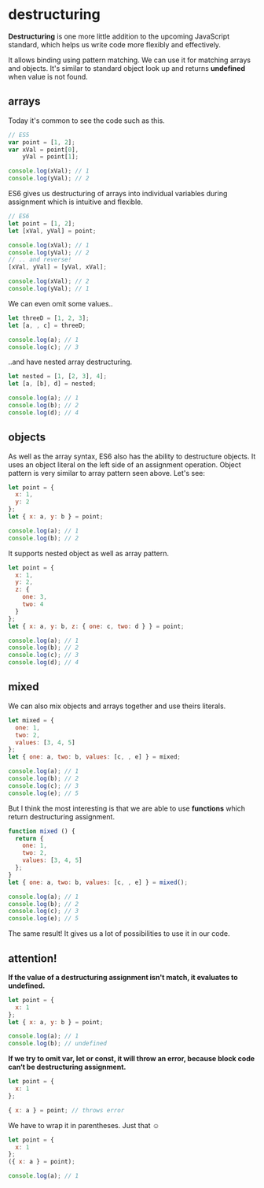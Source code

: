 # destructuring

**Destructuring** is one more little addition to the upcoming JavaScript standard, which helps us write code more flexibly and effectively.

It allows binding using pattern matching. We can use it for matching arrays and objects. It's similar to standard object look up and returns **undefined** when value is not found.

## arrays

Today it's common to see the code such as this.

```javascript
// ES5
var point = [1, 2];
var xVal = point[0],
    yVal = point[1];

console.log(xVal); // 1
console.log(yVal); // 2
```

ES6 gives us destructuring of arrays into individual variables during assignment which is intuitive and flexible.

```javascript
// ES6
let point = [1, 2];
let [xVal, yVal] = point;

console.log(xVal); // 1
console.log(yVal); // 2
// .. and reverse!
[xVal, yVal] = [yVal, xVal];

console.log(xVal); // 2
console.log(yVal); // 1
```

We can even omit some values..

```javascript
let threeD = [1, 2, 3];
let [a, , c] = threeD;

console.log(a); // 1
console.log(c); // 3
```

..and have nested array destructuring.

```javascript
let nested = [1, [2, 3], 4];
let [a, [b], d] = nested;

console.log(a); // 1
console.log(b); // 2
console.log(d); // 4
```

## objects

As well as the array syntax, ES6 also has the ability to destructure objects. It uses an object literal on the left side of an assignment operation. Object pattern is very similar to array pattern seen above. Let's see:

```javascript
let point = {
  x: 1,
  y: 2
};
let { x: a, y: b } = point;

console.log(a); // 1
console.log(b); // 2
```

It supports nested object as well as array pattern.

```javascript
let point = {
  x: 1,
  y: 2,
  z: {
    one: 3,
    two: 4
  }
};
let { x: a, y: b, z: { one: c, two: d } } = point;

console.log(a); // 1
console.log(b); // 2
console.log(c); // 3
console.log(d); // 4
```

## mixed

We can also mix objects and arrays together and use theirs literals.

```javascript
let mixed = {
  one: 1,
  two: 2,
  values: [3, 4, 5]
};
let { one: a, two: b, values: [c, , e] } = mixed;

console.log(a); // 1
console.log(b); // 2
console.log(c); // 3
console.log(e); // 5
```

But I think the most interesting is that we are able to use **functions** which return destructuring assignment.

```javascript
function mixed () {
  return {
    one: 1,
    two: 2,
    values: [3, 4, 5]
  };
}
let { one: a, two: b, values: [c, , e] } = mixed();

console.log(a); // 1
console.log(b); // 2
console.log(c); // 3
console.log(e); // 5
```

The same result! It gives us a lot of possibilities to use it in our code.

## attention!

**If the value of a destructuring assignment isn't match, it evaluates to undefined.**

```javascript
let point = {
  x: 1
};
let { x: a, y: b } = point;

console.log(a); // 1
console.log(b); // undefined
```

**If we try to omit var, let or const, it will throw an error, because block code can‘t be destructuring assignment.**

```javascript
let point = {
  x: 1
};

{ x: a } = point; // throws error
```

We have to wrap it in parentheses. Just that ☺

```javascript
let point = {
  x: 1
};
({ x: a } = point);

console.log(a); // 1
```
